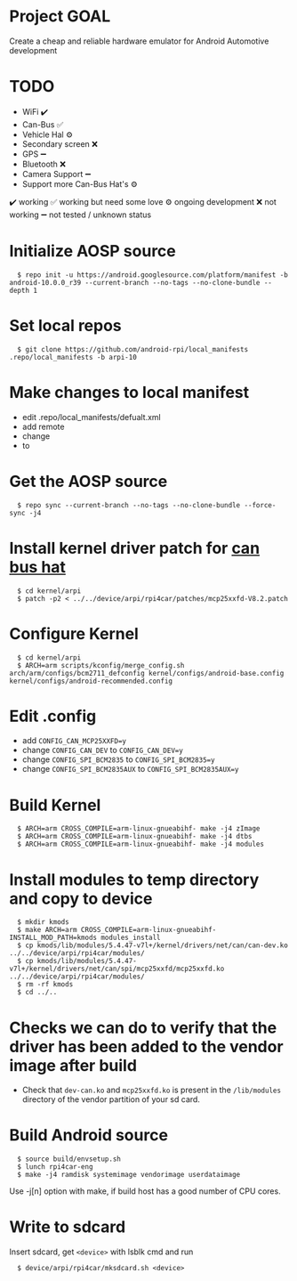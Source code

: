 # Project GOAL
Create a cheap and reliable hardware emulator for Android Automotive development

# TODO
  * WiFi ✔️
  * Can-Bus ✅
  * Vehicle Hal ⚙️
  * Secondary screen ❌
  * GPS ➖
  * Bluetooth ❌
  * Camera Support ➖
  * Support more Can-Bus Hat's ⚙️

  ✔️ working
  ✅ working but need some love
  ⚙️ ongoing development
  ❌ not working
  ➖ not tested / unknown status

# Initialize AOSP source
```
  $ repo init -u https://android.googlesource.com/platform/manifest -b android-10.0.0_r39 --current-branch --no-tags --no-clone-bundle --depth 1
```
# Set local repos
```
  $ git clone https://github.com/android-rpi/local_manifests .repo/local_manifests -b arpi-10
```

# Make changes to local manifest
  * edit .repo/local_manifests/defualt.xml
  * add remote <remote name="arpicar" fetch="https://github.com/manmountain"/>
  * change <project path="device/arpi/rpi4" name="device_arpi_rpi4" revision="arpi-10" remote="arpi"/>
  * to <project path="device/arpi/rpi4car" name="device_arpi_rpi4car" revision="arpi-10" remote="arpicar"/>

# Get the AOSP source 
```
  $ repo sync --current-branch --no-tags --no-clone-bundle --force-sync -j4
```

# Install kernel driver patch for [can bus hat](https://www.seeedstudio.com/2-Channel-CAN-BUS-FD-Shield-for-Raspberry-Pi-p-4072.html)
```
  $ cd kernel/arpi
  $ patch -p2 < ../../device/arpi/rpi4car/patches/mcp25xxfd-V8.2.patch
```

# Configure Kernel
```
  $ cd kernel/arpi
  $ ARCH=arm scripts/kconfig/merge_config.sh arch/arm/configs/bcm2711_defconfig kernel/configs/android-base.config kernel/configs/android-recommended.config
```

# Edit .config
  * add `CONFIG_CAN_MCP25XXFD=y`
  * change `CONFIG_CAN_DEV` to `CONFIG_CAN_DEV=y`
  * change `CONFIG_SPI_BCM2835` to `CONFIG_SPI_BCM2835=y`
  * change `CONFIG_SPI_BCM2835AUX` to `CONFIG_SPI_BCM2835AUX=y`

# Build Kernel
```
  $ ARCH=arm CROSS_COMPILE=arm-linux-gnueabihf- make -j4 zImage
  $ ARCH=arm CROSS_COMPILE=arm-linux-gnueabihf- make -j4 dtbs
  $ ARCH=arm CROSS_COMPILE=arm-linux-gnueabihf- make -j4 modules
```

# Install modules to temp directory and copy to device
```
  $ mkdir kmods
  $ make ARCH=arm CROSS_COMPILE=arm-linux-gnueabihf- INSTALL_MOD_PATH=kmods modules_install
  $ cp kmods/lib/modules/5.4.47-v7l+/kernel/drivers/net/can/can-dev.ko ../../device/arpi/rpi4car/modules/
  $ cp kmods/lib/modules/5.4.47-v7l+/kernel/drivers/net/can/spi/mcp25xxfd/mcp25xxfd.ko ../../device/arpi/rpi4car/modules/
  $ rm -rf kmods
  $ cd ../..
```

# Checks we can do to verify that the driver has been added to the vendor image after build
   * Check that `dev-can.ko` and `mcp25xxfd.ko` is present in the `/lib/modules` directory of the vendor partition of your sd card.

# Build Android source
```
  $ source build/envsetup.sh
  $ lunch rpi4car-eng
  $ make -j4 ramdisk systemimage vendorimage userdataimage
```
 Use -j[n] option with make, if build host has a good number of CPU cores.

# Write to sdcard
 Insert sdcard, get `<device>` with lsblk cmd and run
```
  $ device/arpi/rpi4car/mksdcard.sh <device>
```

